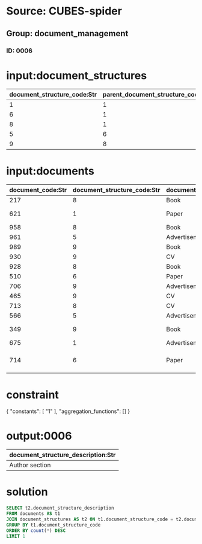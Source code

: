 # Source: CUBES-spider
## Group: document_management
### ID: 0006

# input:document_structures

| document_structure_code:Str | parent_document_structure_code:Str | document_structure_description:Str |
|---|---|---|
| 1 | 1 | Header |
| 6 | 1 | Main section |
| 8 | 1 | Bib |
| 5 | 6 | Image section |
| 9 | 8 | Author section |

# input:documents

| document_code:Str | document_structure_code:Str | document_type_code:Str | access_count:Int | document_name:Str |
|---|---|---|---|---|
| 217 | 8 | Book | 1864 | Learning English |
| 621 | 1 | Paper | 8208 | Research about Art history |
| 958 | 8 | Book | 3769 | Learning Database |
| 961 | 5 | Advertisement | 6661 | Summer Sails |
| 989 | 9 | Book | 2910 | Learning Japanese |
| 930 | 9 | CV | 6345 | David CV |
| 928 | 8 | Book | 2045 | How to cook pasta |
| 510 | 6 | Paper | 3479 | Humanity: a fact |
| 706 | 9 | Advertisement | 8623 | Winter Sails |
| 465 | 9 | CV | 5924 | John CV |
| 713 | 8 | CV | 2294 | Joe CV |
| 566 | 5 | Advertisement | 3289 | Spring Sails |
| 349 | 9 | Book | 1219 | Life about Claude Monet |
| 675 | 1 | Advertisement | 7509 | Fall Sails |
| 714 | 6 | Paper | 9948 | Relationships between History and Arts |

# constraint

{
  "constants": [
    "1"
  ],
  "aggregation_functions": []
}

# output:0006

| document_structure_description:Str |
|---|
| Author section |

# solution

```sql
SELECT t2.document_structure_description
FROM documents AS t1
JOIN document_structures AS t2 ON t1.document_structure_code = t2.document_structure_code
GROUP BY t1.document_structure_code
ORDER BY count(*) DESC
LIMIT 1
```
